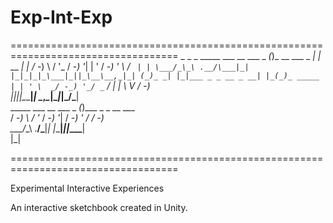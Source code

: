 # Exp-Int-Exp

===================================================================================
                        _               _        _ 
  _____ ___ __  ___ _ _(_)_ __  ___ _ _| |_ __ _| |
 / -_) \ / '_ \/ -_) '_| | '  \/ -_) ' \  _/ _` | |
 \___/_\_\ .__/\___|_| |_|_|_|_\___|_||_\__\__,_|_|
 (_)_ _| |_|___ _ _ __ _ __| |_(_)_ _____          
 | | ' \  _/ -_) '_/ _` / _|  _| \ V / -_)         
 |_|_||_\__\___|_| \__,_\__|\__|_|\_/\___|         
  _____ ___ __  ___ _ _(_)___ _ _  __ ___          
 / -_) \ / '_ \/ -_) '_| / -_) ' \/ _/ -_)         
 \___/_\_\ .__/\___|_| |_\___|_||_\__\___|         
         |_|                             
         
===================================================================================

Experimental Interactive Experiences

An interactive sketchbook created in Unity. 
